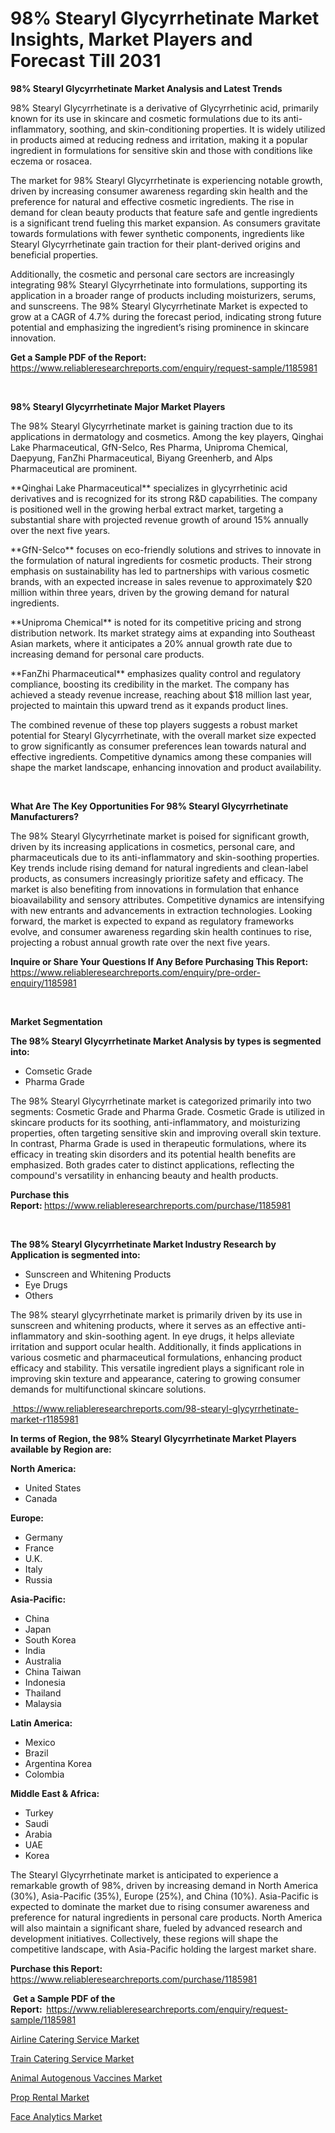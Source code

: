 <p><h1>98% Stearyl Glycyrrhetinate Market Insights, Market Players and Forecast Till 2031</h1></p><p><strong>98% Stearyl Glycyrrhetinate Market Analysis and Latest Trends</strong></p>
<p><p>98% Stearyl Glycyrrhetinate is a derivative of Glycyrrhetinic acid, primarily known for its use in skincare and cosmetic formulations due to its anti-inflammatory, soothing, and skin-conditioning properties. It is widely utilized in products aimed at reducing redness and irritation, making it a popular ingredient in formulations for sensitive skin and those with conditions like eczema or rosacea.</p><p>The market for 98% Stearyl Glycyrrhetinate is experiencing notable growth, driven by increasing consumer awareness regarding skin health and the preference for natural and effective cosmetic ingredients. The rise in demand for clean beauty products that feature safe and gentle ingredients is a significant trend fueling this market expansion. As consumers gravitate towards formulations with fewer synthetic components, ingredients like Stearyl Glycyrrhetinate gain traction for their plant-derived origins and beneficial properties.</p><p>Additionally, the cosmetic and personal care sectors are increasingly integrating 98% Stearyl Glycyrrhetinate into formulations, supporting its application in a broader range of products including moisturizers, serums, and sunscreens. The 98% Stearyl Glycyrrhetinate Market is expected to grow at a CAGR of 4.7% during the forecast period, indicating strong future potential and emphasizing the ingredient’s rising prominence in skincare innovation.</p></p>
<p><strong>Get a Sample PDF of the Report:&nbsp;</strong> <a href="https://www.reliableresearchreports.com/enquiry/request-sample/1185981?utm_campaign=1625&utm_medium=2&utm_source=Github&utm_content=ia&utm_term=22102024&utm_id=98-stearyl-glycyrrhetinate">https://www.reliableresearchreports.com/enquiry/request-sample/1185981</a></p>
<p>&nbsp;</p>
<p><strong>98% Stearyl Glycyrrhetinate Major Market Players</strong></p>
<p><p>The 98% Stearyl Glycyrrhetinate market is gaining traction due to its applications in dermatology and cosmetics. Among the key players, Qinghai Lake Pharmaceutical, GfN-Selco, Res Pharma, Uniproma Chemical, Daepyung, FanZhi Pharmaceutical, Biyang Greenherb, and Alps Pharmaceutical are prominent.</p><p>**Qinghai Lake Pharmaceutical** specializes in glycyrrhetinic acid derivatives and is recognized for its strong R&D capabilities. The company is positioned well in the growing herbal extract market, targeting a substantial share with projected revenue growth of around 15% annually over the next five years.</p><p>**GfN-Selco** focuses on eco-friendly solutions and strives to innovate in the formulation of natural ingredients for cosmetic products. Their strong emphasis on sustainability has led to partnerships with various cosmetic brands, with an expected increase in sales revenue to approximately $20 million within three years, driven by the growing demand for natural ingredients.</p><p>**Uniproma Chemical** is noted for its competitive pricing and strong distribution network. Its market strategy aims at expanding into Southeast Asian markets, where it anticipates a 20% annual growth rate due to increasing demand for personal care products.</p><p>**FanZhi Pharmaceutical** emphasizes quality control and regulatory compliance, boosting its credibility in the market. The company has achieved a steady revenue increase, reaching about $18 million last year, projected to maintain this upward trend as it expands product lines.</p><p>The combined revenue of these top players suggests a robust market potential for Stearyl Glycyrrhetinate, with the overall market size expected to grow significantly as consumer preferences lean towards natural and effective ingredients. Competitive dynamics among these companies will shape the market landscape, enhancing innovation and product availability.</p></p>
<p>&nbsp;</p>
<p><strong>What Are The Key Opportunities For 98% Stearyl Glycyrrhetinate Manufacturers?</strong></p>
<p><p>The 98% Stearyl Glycyrrhetinate market is poised for significant growth, driven by its increasing applications in cosmetics, personal care, and pharmaceuticals due to its anti-inflammatory and skin-soothing properties. Key trends include rising demand for natural ingredients and clean-label products, as consumers increasingly prioritize safety and efficacy. The market is also benefiting from innovations in formulation that enhance bioavailability and sensory attributes. Competitive dynamics are intensifying with new entrants and advancements in extraction technologies. Looking forward, the market is expected to expand as regulatory frameworks evolve, and consumer awareness regarding skin health continues to rise, projecting a robust annual growth rate over the next five years.</p></p>
<p><strong>Inquire or Share Your Questions If Any Before Purchasing This Report:</strong> <a href="https://www.reliableresearchreports.com/enquiry/pre-order-enquiry/1185981?utm_campaign=1625&utm_medium=2&utm_source=Github&utm_content=ia&utm_term=22102024&utm_id=98-stearyl-glycyrrhetinate">https://www.reliableresearchreports.com/enquiry/pre-order-enquiry/1185981</a></p>
<p>&nbsp;</p>
<p><strong>Market Segmentation</strong></p>
<p><strong>The 98% Stearyl Glycyrrhetinate Market Analysis by types is segmented into:</strong></p>
<p><ul><li>Comsetic Grade</li><li>Pharma Grade</li></ul></p>
<p><p>The 98% Stearyl Glycyrrhetinate market is categorized primarily into two segments: Cosmetic Grade and Pharma Grade. Cosmetic Grade is utilized in skincare products for its soothing, anti-inflammatory, and moisturizing properties, often targeting sensitive skin and improving overall skin texture. In contrast, Pharma Grade is used in therapeutic formulations, where its efficacy in treating skin disorders and its potential health benefits are emphasized. Both grades cater to distinct applications, reflecting the compound's versatility in enhancing beauty and health products.</p></p>
<p><strong>Purchase this Report:&nbsp;</strong><a href="https://www.reliableresearchreports.com/purchase/1185981?utm_campaign=1625&utm_medium=2&utm_source=Github&utm_content=ia&utm_term=22102024&utm_id=98-stearyl-glycyrrhetinate">https://www.reliableresearchreports.com/purchase/1185981</a></p>
<p>&nbsp;</p>
<p><strong>The 98% Stearyl Glycyrrhetinate Market Industry Research by Application is segmented into:</strong></p>
<p><ul><li>Sunscreen and Whitening Products</li><li>Eye Drugs</li><li>Others</li></ul></p>
<p><p>The 98% stearyl glycyrrhetinate market is primarily driven by its use in sunscreen and whitening products, where it serves as an effective anti-inflammatory and skin-soothing agent. In eye drugs, it helps alleviate irritation and support ocular health. Additionally, it finds applications in various cosmetic and pharmaceutical formulations, enhancing product efficacy and stability. This versatile ingredient plays a significant role in improving skin texture and appearance, catering to growing consumer demands for multifunctional skincare solutions.</p></p>
<p><a href="https://www.reliableresearchreports.com/98-stearyl-glycyrrhetinate-market-r1185981?utm_campaign=1625&utm_medium=2&utm_source=Github&utm_content=ia&utm_term=22102024&utm_id=98-stearyl-glycyrrhetinate">&nbsp;https://www.reliableresearchreports.com/98-stearyl-glycyrrhetinate-market-r1185981</a></p>
<p><strong>In terms of Region, the 98% Stearyl Glycyrrhetinate Market Players available by Region are:</strong></p>
<p>
    <p> <strong> North America: </strong>
        <ul>
            <li>United States</li>
            <li>Canada</li>
        </ul>
        </p> 
    <p> <strong> Europe: </strong>
        <ul>
            <li>Germany</li>
            <li>France</li>
            <li>U.K.</li>
            <li>Italy</li>
            <li>Russia</li>
        </ul>
        </p> 
    <p> <strong> Asia-Pacific: </strong>
        <ul>
            <li>China</li>
            <li>Japan</li>
            <li>South Korea</li>
            <li>India</li>
            <li>Australia</li>
            <li>China Taiwan</li>
            <li>Indonesia</li>
            <li>Thailand</li>
            <li>Malaysia</li>
        </ul>
        </p> 
    <p> <strong> Latin America: </strong>
        <ul>
            <li>Mexico</li>
            <li>Brazil</li>
            <li>Argentina Korea</li>
            <li>Colombia</li>
        </ul>
        </p> 
    <p> <strong> Middle East & Africa: </strong>
        <ul>
            <li>Turkey</li>
            <li>Saudi</li>
            <li>Arabia</li>
            <li>UAE</li>
            <li>Korea</li>
        </ul>
    </p>
    </p>
<p><p>The Stearyl Glycyrrhetinate market is anticipated to experience a remarkable growth of 98%, driven by increasing demand in North America (30%), Asia-Pacific (35%), Europe (25%), and China (10%). Asia-Pacific is expected to dominate the market due to rising consumer awareness and preference for natural ingredients in personal care products. North America will also maintain a significant share, fueled by advanced research and development initiatives. Collectively, these regions will shape the competitive landscape, with Asia-Pacific holding the largest market share.</p></p>
<p><strong>Purchase this Report: </strong><a href="https://www.reliableresearchreports.com/purchase/1185981?utm_campaign=1625&utm_medium=2&utm_source=Github&utm_content=ia&utm_term=22102024&utm_id=98-stearyl-glycyrrhetinate">https://www.reliableresearchreports.com/purchase/1185981</a></p>
<p>&nbsp;<strong>Get a Sample PDF of the Report:&nbsp;&nbsp;</strong><a href="https://www.reliableresearchreports.com/enquiry/request-sample/1185981?utm_campaign=1625&utm_medium=2&utm_source=Github&utm_content=ia&utm_term=22102024&utm_id=98-stearyl-glycyrrhetinate">https://www.reliableresearchreports.com/enquiry/request-sample/1185981</a></p>
<p><strong></strong></p>
<p><p><a href="https://www.linkedin.com/pulse/navigating-global-airline-catering-service-market-from-trends-unwhc?utm_campaign=1625&utm_medium=2&utm_source=Github&utm_content=ia&utm_term=22102024&utm_id=98-stearyl-glycyrrhetinate">Airline Catering Service Market</a></p><p><a href="https://www.linkedin.com/pulse/train-catering-service-market-outlook-complete-industry-analysis-sylpc?utm_campaign=1625&utm_medium=2&utm_source=Github&utm_content=ia&utm_term=22102024&utm_id=98-stearyl-glycyrrhetinate">Train Catering Service Market</a></p><p><a href="https://github.com/juniordelafrance/Market-Research-Report-List-5/blob/main/animal-autogenous-vaccines-market.md?utm_campaign=1625&utm_medium=2&utm_source=Github&utm_content=ia&utm_term=22102024&utm_id=98-stearyl-glycyrrhetinate">Animal Autogenous Vaccines Market</a></p><p><a href="https://www.linkedin.com/pulse/global-prop-rental-market-focus-application-end-use-industry-ahnle?utm_campaign=1625&utm_medium=2&utm_source=Github&utm_content=ia&utm_term=22102024&utm_id=98-stearyl-glycyrrhetinate">Prop Rental Market</a></p><p><a href="https://www.linkedin.com/pulse/emerging-technologies-reshaping-face-analytics-market-impact-rxnne?utm_campaign=1625&utm_medium=2&utm_source=Github&utm_content=ia&utm_term=22102024&utm_id=98-stearyl-glycyrrhetinate">Face Analytics Market</a></p></p>
